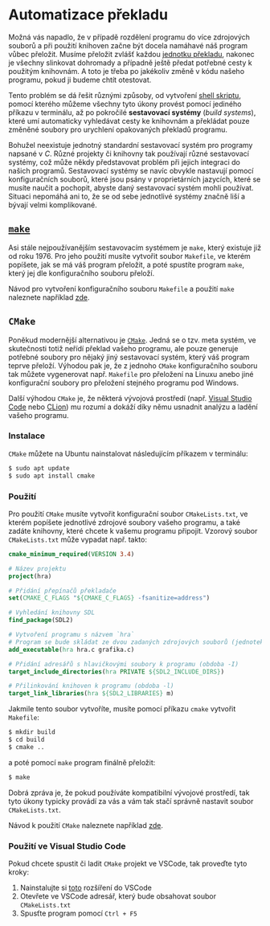 # Automatizace překladu
Možná vás napadlo, že v případě rozdělení programu do více zdrojových souborů a při použití knihoven
začne být docela namáhavé náš program vůbec přeložit. Musíme přeložit zvlášť každou
[jednotku překladu](modularizace/linker.md#překlad-programu), nakonec je všechny slinkovat dohromady
a případně ještě předat potřebné cesty k použitým knihovnám. A toto je třeba po jakékoliv změně v
kódu našeho programu, pokud ji budeme chtít otestovat.

Tento problém se dá řešit různými způsoby, od vytvoření [shell skriptu](https://en.wikipedia.org/wiki/Shell_script),
pomocí kterého můžeme všechny tyto úkony provést pomocí jediného příkazu v terminálu, až po pokročilé
**sestavovací systémy** (*build systems*), které umí automaticky vyhledávat cesty ke knihovnám a
překládat pouze změněné soubory pro urychlení opakovaných překladů programu.

Bohužel neexistuje jednotný standardní sestavovací systém pro programy napsané v *C*. Různé projekty
či knihovny tak používají různé sestavovací systémy, což může někdy představovat problém při jejich
integraci do našich programů. Sestavovací systémy se navíc obvykle nastavují pomocí konfiguračních
souborů, které jsou psány v proprietárních jazycích, které se musíte naučit a pochopit, abyste daný
sestavovací systém mohli používat. Situaci nepomáhá ani to, že se od sebe jednotlivé systémy značně
liší a bývají velmi komplikované. 

## [`make`](https://en.wikipedia.org/wiki/Make_(software))
Asi stále nejpoužívanějším sestavovacím systémem je `make`, který existuje již od roku 1976. Pro jeho
použití musíte vytvořit soubor `Makefile`, ve kterém popíšete, jak se má váš program přeložit, a poté
spustíte program `make`, který jej dle konfiguračního souboru přeloží.
  
Návod pro vytvoření konfiguračního souboru `Makefile` a použití `make` naleznete například
[zde](https://www.itnetwork.cz/cecko/linux/tutorial-c-linux-makefile).

## `CMake`
Poněkud modernější alternativou je [`CMake`](https://cmake.org/). Jedná se o tzv. meta systém, ve
skutečnosti totiž neřídí překlad vašeho programu, ale pouze generuje potřebné soubory pro nějaký
jiný sestavovací systém, který váš program teprve přeloží. Výhodou pak je, že z jednoho `CMake`
konfiguračního souboru tak můžete vygenerovat např. `Makefile` pro přeložení na Linuxu anebo jiné
konfigurační soubory pro přeložení stejného programu pod Windows.

Další výhodou `CMake` je, že některá vývojová prostředí (např.
[Visual Studio Code](https://code.visualstudio.com/) nebo [CLion](https://www.jetbrains.com/clion/))
mu rozumí a dokáží díky němu usnadnit analýzu a ladění vašeho programu. 

### Instalace
`CMake` můžete na Ubuntu nainstalovat následujícím příkazem v terminálu:
```bash
$ sudo apt update
$ sudo apt install cmake
```

### Použití

Pro použití `CMake` musíte vytvořit konfigurační soubor `CMakeLists.txt`, ve kterém popíšete jednotlivé
zdrojové soubory vašeho programu, a také zadáte knihovny, které chcete k vašemu programu připojit.
Vzorový soubor `CMakeLists.txt` může vypadat např. takto:
```cmake
cmake_minimum_required(VERSION 3.4)

# Název projektu
project(hra)

# Přidání přepínačů překladače
set(CMAKE_C_FLAGS "${CMAKE_C_FLAGS} -fsanitize=address")

# Vyhledání knihovny SDL
find_package(SDL2)

# Vytvoření programu s názvem `hra`
# Program se bude skládat ze dvou zadaných zdrojových souborů (jednotek překladu)
add_executable(hra hra.c grafika.c)

# Přidání adresářů s hlavičkovými soubory k programu (obdoba -I)
target_include_directories(hra PRIVATE ${SDL2_INCLUDE_DIRS})

# Přilinkování knihoven k programu (obdoba -l)
target_link_libraries(hra ${SDL2_LIBRARIES} m)
```
Jakmile tento soubor vytvoříte, musíte pomocí příkazu `cmake` vytvořit `Makefile`:
```bash
$ mkdir build
$ cd build
$ cmake ..
```
a poté pomocí `make` program finálně přeložit:
```bash
$ make
```
Dobrá zpráva je, že pokud používáte kompatibilní vývojové prostředí, tak tyto úkony typicky provádí
za vás a vám tak stačí správně nastavit soubor `CMakeLists.txt`.

Návod k použití `CMake` naleznete například [zde](https://cmake.org/cmake/help/latest/guide/tutorial/index.html).

### Použití ve Visual Studio Code
Pokud chcete spustit či ladit `CMake` projekt ve VSCode, tak proveďte tyto kroky:
1) Nainstalujte si [toto](https://marketplace.visualstudio.com/items?itemName=ms-vscode.cmake-tools) rozšíření do VSCode
2) Otevřete ve VSCode adresář, který bude obsahovat soubor `CMakeLists.txt`
3) Spusťte program pomocí `Ctrl + F5`
